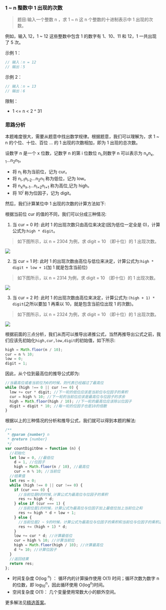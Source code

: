 ### 1 ~ n 整数中 1 出现的次数

> 题目:输入一个整数 n ，求 1 ~ n 这 n 个整数的十进制表示中 1 出现的次数。

例如，输入 12，1 ~ 12 这些整数中包含 1 的数字有 1、10、11 和 12，1 一共出现了 5 次。

示例 1：

```js
// 输入：n = 12
// 输出：5
```

示例 2：

```js
// 输入：n = 13
// 输出：6
```

限制：

- 1 <= n < 2 ^ 31

### 思路分析

本题难度很大，需要从题意中找出数学规律。根据题意，我们可以理解为，求 1 ~ n 的个位、十位、百位 ... 的 1 出现的次数相加，即为 1 出现的总次数。

设数字 n 是一个 x 位数，记数字 n 的第 i 位数位 n<sub>i</sub>,则数字 n 可以表示为 n<sub>x</sub>n<sub>x-1</sub>...n<sub>2</sub>n<sub>1</sub>。

- 将 n<sub>i</sub> 称为当前位，记为 cur。
- 将 n<sub>i-1</sub>n<sub>i-2</sub>...n<sub>2</sub>n<sub>1</sub> 称为低位，记为 low。
- 将 n<sub>x</sub>n<sub>x-1</sub>...n<sub>i+2</sub>n<sub>i+1</sub> 称为高位,记为 high。
- 将 10<sup>i</sup> 称为位因子，记为 digit。

然后，我们计算某位中 1 出现的次数的计算方法如下:

根据当前位 cur 的值的不同，我们可以分成三种情况:

1. 当 cur = 0 时: 此时 1 的出现次数只由高位来决定(因为低位一定全是 0)，计算公式为:`high * digit`。

> 如下图所示，以 n = 2304 为例，求 digit = 10 （即十位）的 1 出现次数。

![](../../images/countDigitOne-1.png)

2. 当 cur = 1 时: 此时 1 的出现次数由高位与低位来决定，计算公式为:`high * digit + low + 1`(加 1 就是包含当前位)

> 如下图所示，以 n = 2314 为例，求 digit = 10 （即十位）的 1 出现次数。

![](../../images/countDigitOne-2.png)

3. 当 cur = 2 时: 此时 1 的出现次数由高位来决定，计算公式为:`(high + 1) * digit`(之所以要加 1 再乘以 10，就是包含当前位出现 1 的次数)。

> 如下图所示，以 n = 2324 为例，求 digit = 10 （即十位）的 1 出现次数。

![](../../images/countDigitOne-3.png)

根据前面的三点分析，我们从而可以推导出递推公式，当然再推导出公式之前，我们应该先初始化`high,cur,low,digit`的初始值，如下所示:

```js
high = Math.floor(n / 10);
cur = n % 10;
low = 0;
digit = 1;
```

因此，从个位到最高位的推导公式即为:

```js
//当最高位或者当前位为0的时候，则代表已经越过了最高位
while (high !== 0 || cur !== 0) {
  low += cur * digit; //下一轮的低位应该是当前位与位因子的乘积
  cur = high % 10; //下一轮的当前位应该是最高位与位因子的求余
  high = Math.floor(high / 10); //下一轮的最高位应该除以位因子
  digit = digit * 10; //每一轮的位因子也是10的倍数
}
```

根据以上的三种情况的分析和推导公式，我们就可以得到本题的解法:

```js
/**
 * @param {number} n
 * @return {number}
 */
var countDigitOne = function (n) {
  //初始化
  let low = 0, //最低位
    d = 1, //位因子
    high = Math.floor(n / 10), //最高位
    cur = n % 10; //当前位
  //结果值
  let res = 0;
  while (high !== 0 || cur !== 0) {
    if (cur === 0) {
      //当前位是0的时候,计算公式为最高位与位因子的乘积
      res += high * d;
    } else if (cur === 1) {
      //当前位是1的时候，计算公式为最高位与位因子加上最低位加上当前位之和
      res += high * d + low + 1;
    } else {
      //当前位是2 ~ 9的时候，计算公式为最高位与位因子的乘积和当前位与位因子的乘积之和
      res += (high + 1) * d;
    }
    low += cur * d; //计算最低位
    cur = high % 10; //计算当前位
    high = Math.floor(high / 10); //计算最高位
    d *= 10; //计算位因子
  }
  //返回结果
  return res;
};
```

- 时间复杂度 O(log <sup>n</sup>) ： 循环内的计算操作使用 O(1) 时间；循环次数为数字 n 的位数，即 log<sub>10</sub><sup>n</sup>，因此循环使用 O(log<sup>n</sup>)时间。
- 空间复杂度 O(1)： 几个变量使用常数大小的额外空间。

更多解法见[精选答案](https://leetcode-cn.com/problems/1nzheng-shu-zhong-1chu-xian-de-ci-shu-lcof/solution/1n-zheng-shu-zhong-1-chu-xian-de-ci-shu-umaj8/)。
